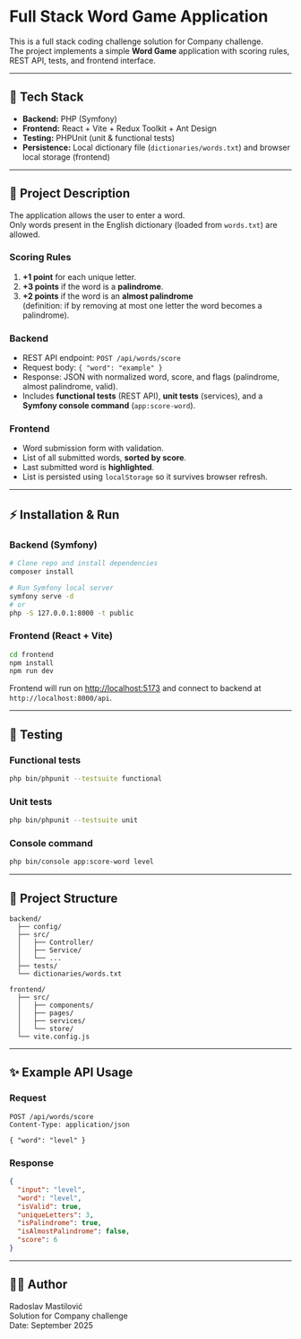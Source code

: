 # Full Stack Word Game Application

This is a full stack coding challenge solution for Company challenge.  
The project implements a simple **Word Game** application with scoring rules, REST API, tests, and frontend interface.

---

## 🚀 Tech Stack

- **Backend:** PHP (Symfony)
- **Frontend:** React + Vite + Redux Toolkit + Ant Design
- **Testing:** PHPUnit (unit & functional tests)
- **Persistence:** Local dictionary file (`dictionaries/words.txt`) and browser local storage (frontend)

---

## 📖 Project Description

The application allows the user to enter a word.  
Only words present in the English dictionary (loaded from `words.txt`) are allowed.

### Scoring Rules
1. **+1 point** for each unique letter.
2. **+3 points** if the word is a **palindrome**.
3. **+2 points** if the word is an **almost palindrome**  
   (definition: if by removing at most one letter the word becomes a palindrome).

### Backend
- REST API endpoint: `POST /api/words/score`
- Request body: `{ "word": "example" }`
- Response: JSON with normalized word, score, and flags (palindrome, almost palindrome, valid).  
- Includes **functional tests** (REST API), **unit tests** (services), and a **Symfony console command** (`app:score-word`).

### Frontend
- Word submission form with validation.
- List of all submitted words, **sorted by score**.
- Last submitted word is **highlighted**.
- List is persisted using `localStorage` so it survives browser refresh.

---

## ⚡ Installation & Run

### Backend (Symfony)
```bash
# Clone repo and install dependencies
composer install

# Run Symfony local server
symfony serve -d
# or
php -S 127.0.0.1:8000 -t public
```

### Frontend (React + Vite)
```bash
cd frontend
npm install
npm run dev
```

Frontend will run on [http://localhost:5173](http://localhost:5173) and connect to backend at `http://localhost:8000/api`.

---

## 🧪 Testing

### Functional tests
```bash
php bin/phpunit --testsuite functional
```

### Unit tests
```bash
php bin/phpunit --testsuite unit
```

### Console command
```bash
php bin/console app:score-word level
```

---

## 📂 Project Structure

```
backend/
  ├── config/
  ├── src/
  │   ├── Controller/
  │   ├── Service/
  │   └── ...
  ├── tests/
  └── dictionaries/words.txt

frontend/
  ├── src/
  │   ├── components/
  │   ├── pages/
  │   ├── services/
  │   └── store/
  └── vite.config.js
```

---

## ✨ Example API Usage

### Request
```http
POST /api/words/score
Content-Type: application/json

{ "word": "level" }
```

### Response
```json
{
  "input": "level",
  "word": "level",
  "isValid": true,
  "uniqueLetters": 3,
  "isPalindrome": true,
  "isAlmostPalindrome": false,
  "score": 6
}
```

---

## 👨‍💻 Author

Radoslav Mastilović  
Solution for Company challenge  
Date: September 2025
